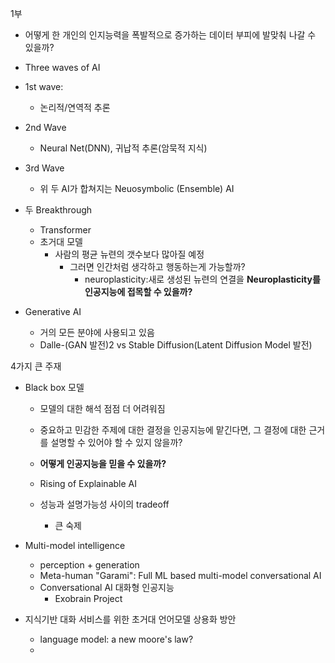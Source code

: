 1부
- 어떻게 한 개인의 인지능력을 폭발적으로 증가하는 데이터 부피에 발맞춰 나갈 수 있을까?

- Three waves of AI
- 1st wave:
  - 논리적/연역적 추론
- 2nd Wave
  - Neural Net(DNN), 귀납적 추론(암묵적 지식)
- 3rd Wave
  - 위 두 AI가 합쳐지는 Neuosymbolic (Ensemble) AI
- 두 Breakthrough
  - Transformer
  - 초거대 모델
    - 사람의 평균 뉴련의 갯수보다 많아질 예정
      - 그러면 인간처럼 생각하고 행동하는게 가능할까?
        - neuroplasticity:새로 생성된 뉴련의 연결을
**Neuroplasticity를 인공지능에 접목할 수 있을까?**

- Generative AI
  - 거의 모든 분야에 사용되고 있음
  - Dalle-(GAN 발전)2 vs Stable Diffusion(Latent Diffusion Model 발전)

4가지 큰 주재

- Black box 모델
  - 모델의 대한 해석 점점 더 어려워짐
  - 중요하고 민감한 주제에 대한 결정을 인공지능에 맡긴다면, 그 결정에 대한 근거를 설명할 수 있어야 할 수 있지 않을까?
  - **어떻게 인공지능을 믿을 수 있을까?**
  - Rising of Explainable AI

  - 성능과 설명가능성 사이의 tradeoff
    - 큰 숙제


- Multi-model intelligence
  - perception + generation
  - Meta-human "Garami": Full ML based multi-model conversational AI
  - Conversational AI 대화형 인공지능
    - Exobrain Project


- 지식기반 대화 서비스를 위한 초거대 언어모델 상용화 방안
  - language model: a new moore's law?
  - 
